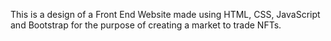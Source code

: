 This is a design of a Front End Website made using HTML, CSS, JavaScript and Bootstrap for the purpose of creating a market to trade NFTs.
